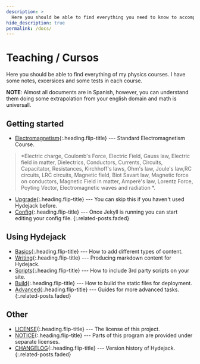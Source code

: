 ```yaml
---
description: >
  Here you should be able to find everything you need to know to accomplish the most common tasks when blogging with Hydejack.
hide_description: true
permalink: /docs/
---
```


# Teaching / Cursos 
Here you should be able to find everything of my physics courses. I have some notes, excersices and some tests in each course.




**NOTE**: Almost all documents are in Spanish, however,  you can understand them doing some extrapolation from your english domain and math is universall.



## Getting started
* [Electromagnetism]{:.heading.flip-title} --- Standard Electromagnetism Course. 



> *Electric charge, Coulomb's Force, Electric Field, Gauss law, Electric field in matter, Dielectrics, Conductors, Currents, Circuits, Capacitator, Resistances, Kirchhoff's laws, Ohm's law, Joule's law,RC circuits, LRC circuits, Magnetic field, Biot Savart law, Magnetic force on conductors, Magnetic Field in matter, Amperè's law, Lorentz Force, Poyting Vector, Electromagnetic waves and radiation *.

* [Upgrade]{:.heading.flip-title} --- You can skip this if you haven't used Hydejack before.
* [Config]{:.heading.flip-title} --- Once Jekyll is running you can start editing your config file.
{:.related-posts.faded}

## Using Hydejack
* [Basics]{:.heading.flip-title} --- How to add different types of content.
* [Writing]{:.heading.flip-title} --- Producing markdown content for Hydejack.
* [Scripts]{:.heading.flip-title} --- How to include 3rd party scripts on your site.
* [Build]{:.heading.flip-title} --- How to build the static files for deployment.
* [Advanced]{:.heading.flip-title} --- Guides for more advanced tasks.
{:.related-posts.faded}

## Other
* [LICENSE]{:.heading.flip-title} --- The license of this project.
* [NOTICE]{:.heading.flip-title} --- Parts of this program are provided under separate licenses.
* [CHANGELOG]{:.heading.flip-title} --- Version history of Hydejack.
{:.related-posts.faded}

[Electromagnetism]: Electromagnetism.md
[upgrade]: upgrade.md
[config]: config.md
[basics]: basics.md
[writing]: writing.md
[scripts]: scripts.md
[build]: build.md
[advanced]: advanced.md
[LICENSE]: ../LICENSE.md
[NOTICE]: ../NOTICE.md
[CHANGELOG]: ../CHANGELOG.md
